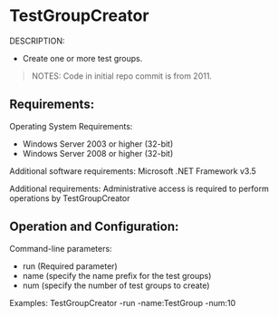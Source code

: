 
# TestGroupCreator

DESCRIPTION: 
- Create one or more test groups.

> NOTES: Code in initial repo commit is from 2011. 

## Requirements:

Operating System Requirements:
- Windows Server 2003 or higher (32-bit)
- Windows Server 2008 or higher (32-bit)

Additional software requirements:
Microsoft .NET Framework v3.5

Additional requirements:
Administrative access is required to perform operations by TestGroupCreator


## Operation and Configuration:

Command-line parameters:
- run (Required parameter)
- name (specify the name prefix for the test groups)
- num (specify the number of test groups to create)

Examples:
TestGroupCreator -run -name:TestGroup -num:10 
